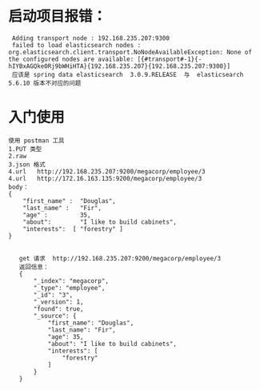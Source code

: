 # 启动项目报错：
     Adding transport node : 192.168.235.207:9300
     failed to load elasticsearch nodes : org.elasticsearch.client.transport.NoNodeAvailableException: None of the configured nodes are available: [{#transport#-1}{-hIYBxAGQke0Rj9bWHiHTA}{192.168.235.207}{192.168.235.207:9300}]
     应该是 spring data elasticsearch  3.0.9.RELEASE  与  elasticsearch 5.6.10 版本不对应的问题
# 入门使用
    使用 postman 工具 
    1.PUT 类型  
    2.raw 
    3.json 格式    
    4.url   http://192.168.235.207:9200/megacorp/employee/3
    4.url   http://172.16.163.135:9200/megacorp/employee/3
    body： 
    {
        "first_name" :  "Douglas",
        "last_name" :   "Fir",
        "age" :         35,
        "about":        "I like to build cabinets",
        "interests":  [ "forestry" ]
    }
   
   
       get 请求  http://192.168.235.207:9200/megacorp/employee/3 
       返回信息：
       {
           "_index": "megacorp",
           "_type": "employee",
           "_id": "3",
           "_version": 1,
           "found": true,
           "_source": {
               "first_name": "Douglas",
               "last_name": "Fir",
               "age": 35,
               "about": "I like to build cabinets",
               "interests": [
                   "forestry"
               ]
           }
       }